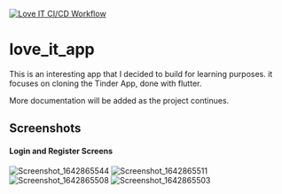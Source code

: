 [![Love IT CI/CD Workflow](https://github.com/stivo-m/love-it-app/actions/workflows/cicd.yaml/badge.svg?branch=main)](https://github.com/stivo-m/love-it-app/actions/workflows/cicd.yaml)

# love_it_app

This is an interesting app that I decided to build for learning purposes. 
it focuses on cloning the Tinder App, done with flutter. 

More documentation will be added as the project continues. 


## Screenshots

#### Login and Register Screens

![Screenshot_1642865544](https://user-images.githubusercontent.com/52053291/150645232-0cc896d5-155c-48d1-9dd9-d2c54bb4ca98.png)
![Screenshot_1642865511](https://user-images.githubusercontent.com/52053291/150645235-dbc12997-da97-4fa7-a53f-af034ca0e695.png)
![Screenshot_1642865508](https://user-images.githubusercontent.com/52053291/150645236-07a89e44-fcbe-457b-834c-d075d20a222a.png)
![Screenshot_1642865503](https://user-images.githubusercontent.com/52053291/150645238-38778a5c-1d39-4680-b16b-bf2be33ccf7d.png)
